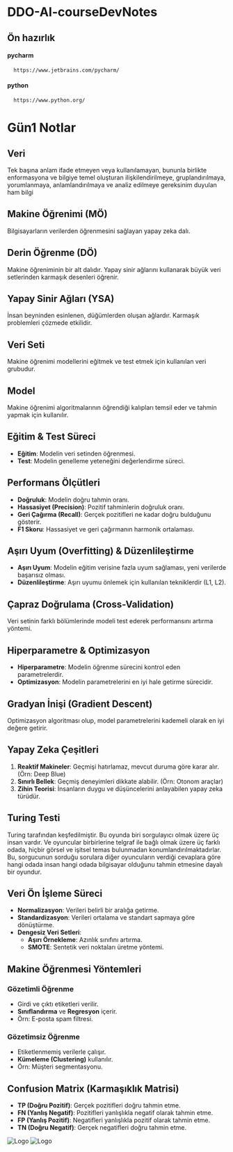 # DDO-AI-courseDevNotes

## Ön hazırlık

#### pycharm

```http
  https://www.jetbrains.com/pycharm/
```
#### python

```http
  https://www.python.org/
```


# Gün1 Notlar

## Veri
Tek başına anlam ifade etmeyen veya kullanılamayan, bununla birlikte enformasyona ve
bilgiye temel oluşturan ilişkilendirilmeye, gruplandırılmaya, yorumlanmaya, anlamlandırılmaya ve analiz edilmeye gereksinim duyulan ham bilgi

## Makine Öğrenimi (MÖ)
Bilgisayarların verilerden öğrenmesini sağlayan yapay zeka dalı.

## Derin Öğrenme (DÖ)
Makine öğreniminin bir alt dalıdır. Yapay sinir ağlarını kullanarak büyük veri setlerinden karmaşık desenleri öğrenir.

## Yapay Sinir Ağları (YSA)
İnsan beyninden esinlenen, düğümlerden oluşan ağlardır. Karmaşık problemleri çözmede etkilidir.

## Veri Seti
Makine öğrenimi modellerini eğitmek ve test etmek için kullanılan veri grubudur.

## Model
Makine öğrenimi algoritmalarının öğrendiği kalıpları temsil eder ve tahmin yapmak için kullanılır.

## Eğitim & Test Süreci
- **Eğitim**: Modelin veri setinden öğrenmesi.
- **Test**: Modelin genelleme yeteneğini değerlendirme süreci.

## Performans Ölçütleri
- **Doğruluk**: Modelin doğru tahmin oranı.
- **Hassasiyet (Precision)**: Pozitif tahminlerin doğruluk oranı.
- **Geri Çağırma (Recall)**: Gerçek pozitifleri ne kadar doğru bulduğunu gösterir.
- **F1 Skoru**: Hassasiyet ve geri çağırmanın harmonik ortalaması.

## Aşırı Uyum (Overfitting) & Düzenlileştirme
- **Aşırı Uyum**: Modelin eğitim verisine fazla uyum sağlaması, yeni verilerde başarısız olması.
- **Düzenlileştirme**: Aşırı uyumu önlemek için kullanılan tekniklerdir (L1, L2).

## Çapraz Doğrulama (Cross-Validation)
Veri setinin farklı bölümlerinde modeli test ederek performansını artırma yöntemi.

## Hiperparametre & Optimizasyon
- **Hiperparametre**: Modelin öğrenme sürecini kontrol eden parametrelerdir.
- **Optimizasyon**: Modelin parametrelerini en iyi hale getirme sürecidir.

## Gradyan İnişi (Gradient Descent)
Optimizasyon algoritması olup, model parametrelerini kademeli olarak en iyi değere getirir.

## Yapay Zeka Çeşitleri
1. **Reaktif Makineler**: Geçmişi hatırlamaz, mevcut duruma göre karar alır. (Örn: Deep Blue)
2. **Sınırlı Bellek**: Geçmiş deneyimleri dikkate alabilir. (Örn: Otonom araçlar)
3. **Zihin Teorisi**: İnsanların duygu ve düşüncelerini anlayabilen yapay zeka türüdür.

## Turing Testi
Turing tarafından keşfedilmiştir. Bu oyunda biri sorgulayıcı olmak üzere üç insan vardır. Ve oyuncular birbirlerine telgraf ile bağlı olmak üzere üç farklı odada, hiçbir görsel ve işitsel temas bulunmadan konumlandırılmaktadırlar. Bu, sorgucunun sorduğu sorulara diğer oyuncuların verdiği cevaplara göre hangi odada insan hangi odada bilgisayar olduğunu tahmin etmesine dayalı bir oyundur.

## Veri Ön İşleme Süreci
- **Normalizasyon**: Verileri belirli bir aralığa getirme.
- **Standardizasyon**: Verileri ortalama ve standart sapmaya göre dönüştürme.
- **Dengesiz Veri Setleri**:
  - **Aşırı Örnekleme**: Azınlık sınıfını artırma.
  - **SMOTE**: Sentetik veri noktaları üretme yöntemi.

## Makine Öğrenmesi Yöntemleri
### Gözetimli Öğrenme
- Girdi ve çıktı etiketleri verilir.
- **Sınıflandırma** ve **Regresyon** içerir.
- Örn: E-posta spam filtresi.

### Gözetimsiz Öğrenme
- Etiketlenmemiş verilerle çalışır.
- **Kümeleme (Clustering)** kullanılır.
- Örn: Müşteri segmentasyonu.


## Confusion Matrix (Karmaşıklık Matrisi)
- **TP (Doğru Pozitif)**: Gerçek pozitifleri doğru tahmin etme.
- **FN (Yanlış Negatif)**: Pozitifleri yanlışlıkla negatif olarak tahmin etme.
- **FP (Yanlış Pozitif)**: Negatifleri yanlışlıkla pozitif olarak tahmin etme.
- **TN (Doğru Negatif)**: Gerçek negatifleri doğru tahmin etme.


![Logo](https://upload.wikimedia.org/wikipedia/commons/thumb/b/bb/CBDDO_logo.jpg/1200px-CBDDO_logo.jpg)
![Logo](https://yt3.googleusercontent.com/ytc/AIdro_kLOSEsyFeqsa0nYGftu3uUbFhn-Aqyg_KXAnKKLeVBGg=s900-c-k-c0x00ffffff-no-rj)




